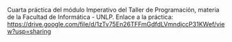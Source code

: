 Cuarta práctica del módulo Imperativo del Taller de Programación, materia de la Facultad de Informática - UNLP. 
Enlace a la práctica: https://drive.google.com/file/d/1zTv75En26TFFmGdfdLVmndjccP31KWef/view?usp=sharing
